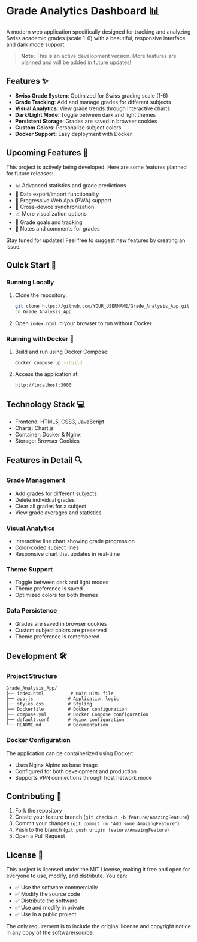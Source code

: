 # Grade Analytics Dashboard 📊

A modern web application specifically designed for tracking and analyzing Swiss academic grades (scale 1-6) with a beautiful, responsive interface and dark mode support.

> **Note**: This is an active development version. More features are planned and will be added in future updates!

## Features ✨

- **Swiss Grade System**: Optimized for Swiss grading scale (1-6)
- **Grade Tracking**: Add and manage grades for different subjects
- **Visual Analytics**: View grade trends through interactive charts
- **Dark/Light Mode**: Toggle between dark and light themes
- **Persistent Storage**: Grades are saved in browser cookies
- **Custom Colors**: Personalize subject colors
- **Docker Support**: Easy deployment with Docker

## Upcoming Features 🚀

This project is actively being developed. Here are some features planned for future releases:

- 📊 Advanced statistics and grade predictions
- 💾 Data export/import functionality
- 📱 Progressive Web App (PWA) support
- 🔄 Cross-device synchronization
- 📈 More visualization options
- 🎯 Grade goals and tracking
- 📝 Notes and comments for grades

Stay tuned for updates! Feel free to suggest new features by creating an issue.

## Quick Start 🚀

### Running Locally
1. Clone the repository:
   ```bash
   git clone https://github.com/YOUR_USERNAME/Grade_Analysis_App.git
   cd Grade_Analysis_App
   ```

2. Open `index.html` in your browser to run without Docker

### Running with Docker 🐳

1. Build and run using Docker Compose:
   ```bash
   docker compose up --build
   ```

2. Access the application at:
   ```
   http://localhost:3000
   ```

## Technology Stack 💻

- Frontend: HTML5, CSS3, JavaScript
- Charts: Chart.js
- Container: Docker & Nginx
- Storage: Browser Cookies

## Features in Detail 🔍

### Grade Management
- Add grades for different subjects
- Delete individual grades
- Clear all grades for a subject
- View grade averages and statistics

### Visual Analytics
- Interactive line chart showing grade progression
- Color-coded subject lines
- Responsive chart that updates in real-time

### Theme Support
- Toggle between dark and light modes
- Theme preference is saved
- Optimized colors for both themes

### Data Persistence
- Grades are saved in browser cookies
- Custom subject colors are preserved
- Theme preference is remembered

## Development 🛠️

### Project Structure
```
Grade_Analysis_App/
├── index.html          # Main HTML file
├── app.js             # Application logic
├── styles.css         # Styling
├── Dockerfile         # Docker configuration
├── compose.yml        # Docker Compose configuration
├── default.conf       # Nginx configuration
└── README.md          # Documentation
```

### Docker Configuration
The application can be containerized using Docker:
- Uses Nginx Alpine as base image
- Configured for both development and production
- Supports VPN connections through host network mode

## Contributing 🤝

1. Fork the repository
2. Create your feature branch (`git checkout -b feature/AmazingFeature`)
3. Commit your changes (`git commit -m 'Add some AmazingFeature'`)
4. Push to the branch (`git push origin feature/AmazingFeature`)
5. Open a Pull Request

## License 📝

This project is licensed under the MIT License, making it free and open for everyone to use, modify, and distribute. You can:
- ✅ Use the software commercially
- ✅ Modify the source code
- ✅ Distribute the software
- ✅ Use and modify in private
- ✅ Use in a public project

The only requirement is to include the original license and copyright notice in any copy of the software/source.
